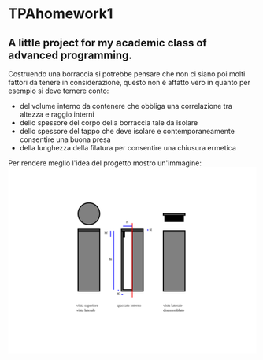 # TPAhomework1
## A little project for my academic class of advanced programming.

Costruendo una borraccia si potrebbe pensare che non ci siano poi molti fattori da tenere in considerazione, questo non è affatto vero in quanto per esempio si deve ternere conto:
- del volume interno da contenere che obbliga una correlazione tra altezza e raggio interni
- dello spessore del corpo della borraccia tale da isolare
- dello spessore del tappo che deve isolare e contemporaneamente consentire una buona presa
- della lunghezza della filatura per consentire una chiusura ermetica

Per rendere meglio l'idea del progetto mostro un'immagine:
![](https://github.com/Meroli00/TPAhomework1/blob/main/svg/borraccia.svg)
